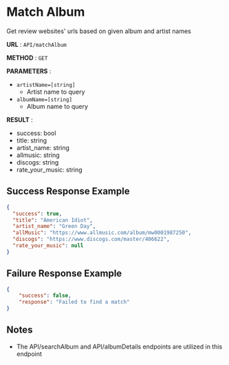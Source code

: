 # Match Album
Get review websites' urls based on given album and artist names

**URL** : `API/matchAlbum`

**METHOD** : `GET`

**PARAMETERS** :
* `artistName=[string]`
	* Artist name to query
* `albumName=[string]`
	* Album name to query

**RESULT** :
* success: bool
* title: string
* artist_name: string
* allmusic: string
* discogs: string
* rate_your_music: string

## Success Response Example
```json
{
  "success": true,
  "title": "American Idiot",
  "artist_name": "Green Day",
  "allMusic": "https://www.allmusic.com/album/mw0001987250",
  "discogs": "https://www.discogs.com/master/406622",
  "rate_your_music": null
}
```

## Failure Response Example
```json
{
	"success": false,
	"response": "Failed to find a match"
}
```

## Notes 
* The API/searchAlbum and API/albumDetails endpoints are utilized in this endpoint 
